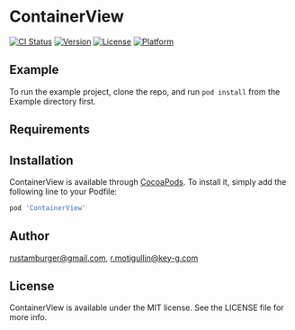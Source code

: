 # ContainerView

[![CI Status](https://img.shields.io/travis/rustamburger@gmail.com/ContainerView.svg?style=flat)](https://travis-ci.org/rustamburger@gmail.com/ContainerView)
[![Version](https://img.shields.io/cocoapods/v/ContainerView.svg?style=flat)](https://cocoapods.org/pods/ContainerView)
[![License](https://img.shields.io/cocoapods/l/ContainerView.svg?style=flat)](https://cocoapods.org/pods/ContainerView)
[![Platform](https://img.shields.io/cocoapods/p/ContainerView.svg?style=flat)](https://cocoapods.org/pods/ContainerView)

## Example

To run the example project, clone the repo, and run `pod install` from the Example directory first.

## Requirements

## Installation

ContainerView is available through [CocoaPods](https://cocoapods.org). To install
it, simply add the following line to your Podfile:

```ruby
pod 'ContainerView'
```

## Author

rustamburger@gmail.com, r.motigullin@key-g.com

## License

ContainerView is available under the MIT license. See the LICENSE file for more info.
